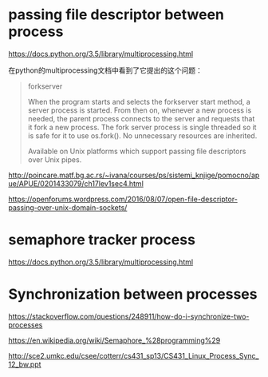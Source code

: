 # passing file descriptor between process

https://docs.python.org/3.5/library/multiprocessing.html

在python的multiprocessing文档中看到了它提出的这个问题：

> forkserver
>
> When the program starts and selects the forkserver start method, a server process is started. From then on, whenever a new process is needed, the parent process connects to the server and requests that it fork a new process. The fork server process is single threaded so it is safe for it to use os.fork(). No unnecessary resources are inherited.
>
>Available on Unix platforms which support passing file descriptors over Unix pipes.


http://poincare.matf.bg.ac.rs/~ivana/courses/ps/sistemi_knjige/pomocno/apue/APUE/0201433079/ch17lev1sec4.html


https://openforums.wordpress.com/2016/08/07/open-file-descriptor-passing-over-unix-domain-sockets/


# semaphore tracker process

https://docs.python.org/3.5/library/multiprocessing.html


# Synchronization between processes

https://stackoverflow.com/questions/248911/how-do-i-synchronize-two-processes

https://en.wikipedia.org/wiki/Semaphore_%28programming%29


http://sce2.umkc.edu/csee/cotterr/cs431_sp13/CS431_Linux_Process_Sync_12_bw.ppt